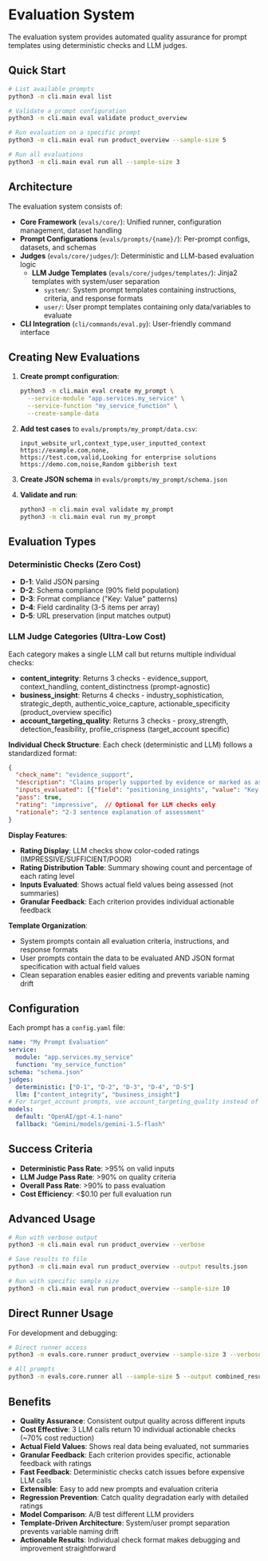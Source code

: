 # Evaluation System

The evaluation system provides automated quality assurance for prompt templates using deterministic checks and LLM judges.

## Quick Start

```bash
# List available prompts
python3 -m cli.main eval list

# Validate a prompt configuration
python3 -m cli.main eval validate product_overview

# Run evaluation on a specific prompt
python3 -m cli.main eval run product_overview --sample-size 5

# Run all evaluations
python3 -m cli.main eval run all --sample-size 3
```

## Architecture

The evaluation system consists of:

- **Core Framework** (`evals/core/`): Unified runner, configuration management, dataset handling
- **Prompt Configurations** (`evals/prompts/{name}/`): Per-prompt configs, datasets, and schemas
- **Judges** (`evals/core/judges/`): Deterministic and LLM-based evaluation logic
  - **LLM Judge Templates** (`evals/core/judges/templates/`): Jinja2 templates with system/user separation
    - `system/`: System prompt templates containing instructions, criteria, and response formats
    - `user/`: User prompt templates containing only data/variables to evaluate
- **CLI Integration** (`cli/commands/eval.py`): User-friendly command interface

## Creating New Evaluations

1. **Create prompt configuration**:
   ```bash
   python3 -m cli.main eval create my_prompt \
     --service-module "app.services.my_service" \
     --service-function "my_service_function" \
     --create-sample-data
   ```

2. **Add test cases** to `evals/prompts/my_prompt/data.csv`:
   ```csv
   input_website_url,context_type,user_inputted_context
   https://example.com,none,
   https://test.com,valid,Looking for enterprise solutions
   https://demo.com,noise,Random gibberish text
   ```

3. **Create JSON schema** in `evals/prompts/my_prompt/schema.json`

4. **Validate and run**:
   ```bash
   python3 -m cli.main eval validate my_prompt
   python3 -m cli.main eval run my_prompt
   ```

## Evaluation Types

### Deterministic Checks (Zero Cost)
- **D-1**: Valid JSON parsing
- **D-2**: Schema compliance (90% field population)
- **D-3**: Format compliance ("Key: Value" patterns)
- **D-4**: Field cardinality (3-5 items per array)
- **D-5**: URL preservation (input matches output)

### LLM Judge Categories (Ultra-Low Cost)
Each category makes a single LLM call but returns multiple individual checks:

- **content_integrity**: Returns 3 checks - evidence_support, context_handling, content_distinctness (prompt-agnostic)
- **business_insight**: Returns 4 checks - industry_sophistication, strategic_depth, authentic_voice_capture, actionable_specificity (product_overview specific)
- **account_targeting_quality**: Returns 3 checks - proxy_strength, detection_feasibility, profile_crispness (target_account specific)

**Individual Check Structure**:
Each check (deterministic and LLM) follows a standardized format:
```json
{
  "check_name": "evidence_support",
  "description": "Claims properly supported by evidence or marked as assumptions",
  "inputs_evaluated": [{"field": "positioning_insights", "value": "Key Market Belief: Manual QA methods don't scale; Unique Approach: AI-powered sampling"}],
  "pass": true,
  "rating": "impressive",  // Optional for LLM checks only
  "rationale": "2-3 sentence explanation of assessment"
}
```

**Display Features**:
- **Rating Display**: LLM checks show color-coded ratings (IMPRESSIVE/SUFFICIENT/POOR)
- **Rating Distribution Table**: Summary showing count and percentage of each rating level
- **Inputs Evaluated**: Shows actual field values being assessed (not summaries)
- **Granular Feedback**: Each criterion provides individual actionable feedback

**Template Organization**:
- System prompts contain all evaluation criteria, instructions, and response formats
- User prompts contain the data to be evaluated AND JSON format specification with actual field values
- Clean separation enables easier editing and prevents variable naming drift

## Configuration

Each prompt has a `config.yaml` file:

```yaml
name: "My Prompt Evaluation"
service:
  module: "app.services.my_service"
  function: "my_service_function"
schema: "schema.json"
judges:
  deterministic: ["D-1", "D-2", "D-3", "D-4", "D-5"]
  llm: ["content_integrity", "business_insight"]
# For target_account prompts, use account_targeting_quality instead of business_insight
models:
  default: "OpenAI/gpt-4.1-nano"
  fallback: "Gemini/models/gemini-1.5-flash"
```

## Success Criteria

- **Deterministic Pass Rate**: >95% on valid inputs
- **LLM Judge Pass Rate**: >90% on quality criteria
- **Overall Pass Rate**: >90% to pass evaluation
- **Cost Efficiency**: <$0.10 per full evaluation run

## Advanced Usage

```bash
# Run with verbose output
python3 -m cli.main eval run product_overview --verbose

# Save results to file
python3 -m cli.main eval run product_overview --output results.json

# Run with specific sample size
python3 -m cli.main eval run product_overview --sample-size 10
```

## Direct Runner Usage

For development and debugging:

```bash
# Direct runner access
python3 -m evals.core.runner product_overview --sample-size 3 --verbose

# All prompts
python3 -m evals.core.runner all --sample-size 5 --output combined_results.json
```

## Benefits

- **Quality Assurance**: Consistent output quality across different inputs
- **Cost Effective**: 3 LLM calls return 10 individual actionable checks (~70% cost reduction)
- **Actual Field Values**: Shows real data being evaluated, not summaries
- **Granular Feedback**: Each criterion provides specific, actionable feedback with ratings
- **Fast Feedback**: Deterministic checks catch issues before expensive LLM calls
- **Extensible**: Easy to add new prompts and evaluation criteria
- **Regression Prevention**: Catch quality degradation early with detailed ratings
- **Model Comparison**: A/B test different LLM providers
- **Template-Driven Architecture**: System/user prompt separation prevents variable naming drift
- **Actionable Results**: Individual check format makes debugging and improvement straightforward